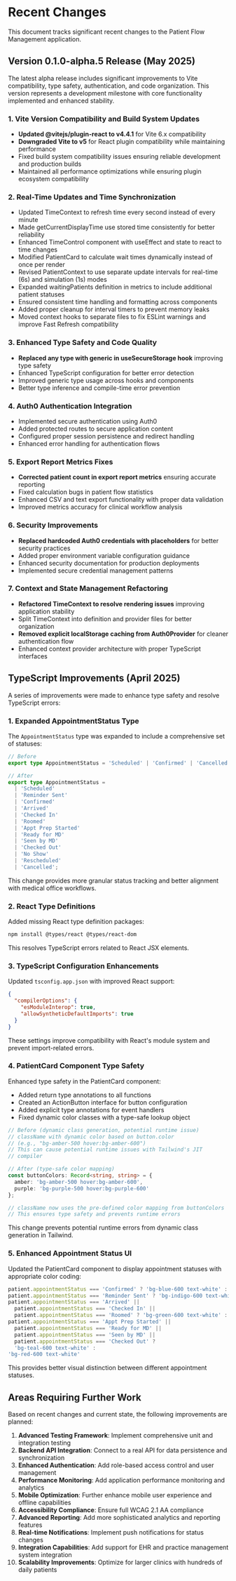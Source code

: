 # Recent Changes

This document tracks significant recent changes to the Patient Flow
Management application.

## Version 0.1.0-alpha.5 Release (May 2025)

The latest alpha release includes significant improvements to Vite
compatibility, type safety, authentication, and code organization. This
version represents a development milestone with core functionality
implemented and enhanced stability.

### 1. Vite Version Compatibility and Build System Updates

- **Updated @vitejs/plugin-react to v4.4.1** for Vite 6.x
  compatibility
- **Downgraded Vite to v5** for React plugin compatibility while
  maintaining performance
- Fixed build system compatibility issues ensuring reliable development
  and production builds
- Maintained all performance optimizations while ensuring plugin
  ecosystem compatibility

### 2. Real-Time Updates and Time Synchronization

- Updated TimeContext to refresh time every second instead of every
  minute
- Made getCurrentDisplayTime use stored time consistently for better
  reliability
- Enhanced TimeControl component with useEffect and state to react to
  time changes
- Modified PatientCard to calculate wait times dynamically instead of
  once per render
- Revised PatientContext to use separate update intervals for real-time
  (6s) and simulation (1s) modes
- Expanded waitingPatients definition in metrics to include additional
  patient statuses
- Ensured consistent time handling and formatting across components
- Added proper cleanup for interval timers to prevent memory leaks
- Moved context hooks to separate files to fix ESLint warnings and
  improve Fast Refresh compatibility

### 3. Enhanced Type Safety and Code Quality

- **Replaced any type with generic in useSecureStorage hook** improving
  type safety
- Enhanced TypeScript configuration for better error detection
- Improved generic type usage across hooks and components
- Better type inference and compile-time error prevention

### 4. Auth0 Authentication Integration

- Implemented secure authentication using Auth0
- Added protected routes to secure application content
- Configured proper session persistence and redirect handling
- Enhanced error handling for authentication flows

### 5. Export Report Metrics Fixes

- **Corrected patient count in export report metrics** ensuring
  accurate reporting
- Fixed calculation bugs in patient flow statistics
- Enhanced CSV and text export functionality with proper data validation
- Improved metrics accuracy for clinical workflow analysis

### 6. Security Improvements

- **Replaced hardcoded Auth0 credentials with placeholders** for better
  security practices
- Added proper environment variable configuration guidance
- Enhanced security documentation for production deployments
- Implemented secure credential management patterns

### 7. Context and State Management Refactoring

- **Refactored TimeContext to resolve rendering issues** improving
  application stability
- Split TimeContext into definition and provider files for better organization
- **Removed explicit localStorage caching from Auth0Provider** for
  cleaner authentication flow
- Enhanced context provider architecture with proper TypeScript interfaces

## TypeScript Improvements (April 2025)

A series of improvements were made to enhance type safety and resolve
TypeScript errors:

### 1. Expanded AppointmentStatus Type

The `AppointmentStatus` type was expanded to include a comprehensive set
of statuses:

```typescript
// Before
export type AppointmentStatus = 'Scheduled' | 'Confirmed' | 'Cancelled';

// After
export type AppointmentStatus = 
  | 'Scheduled'
  | 'Reminder Sent'
  | 'Confirmed'
  | 'Arrived'
  | 'Checked In'
  | 'Roomed'
  | 'Appt Prep Started'
  | 'Ready for MD'
  | 'Seen by MD'
  | 'Checked Out'
  | 'No Show'
  | 'Rescheduled'
  | 'Cancelled';
```

This change provides more granular status tracking and better alignment
with medical office workflows.

### 2. React Type Definitions

Added missing React type definition packages:

```bash
npm install @types/react @types/react-dom
```

This resolves TypeScript errors related to React JSX elements.

### 3. TypeScript Configuration Enhancements

Updated `tsconfig.app.json` with improved React support:

```json
{
  "compilerOptions": {
    "esModuleInterop": true,
    "allowSyntheticDefaultImports": true
  }
}
```

These settings improve compatibility with React's module system and
prevent import-related errors.

### 4. PatientCard Component Type Safety

Enhanced type safety in the PatientCard component:

- Added return type annotations to all functions
- Created an ActionButton interface for button configuration
- Added explicit type annotations for event handlers
- Fixed dynamic color classes with a type-safe lookup object

```typescript
// Before (dynamic class generation, potential runtime issue)
// className with dynamic color based on button.color
// (e.g., "bg-amber-500 hover:bg-amber-600")
// This can cause potential runtime issues with Tailwind's JIT
// compiler

// After (type-safe color mapping)
const buttonColors: Record<string, string> = {
  amber: 'bg-amber-500 hover:bg-amber-600',
  purple: 'bg-purple-500 hover:bg-purple-600'
};

// className now uses the pre-defined color mapping from buttonColors
// This ensures type safety and prevents runtime errors
```

This change prevents potential runtime errors from dynamic class
generation in Tailwind.

### 5. Enhanced Appointment Status UI

Updated the PatientCard component to display appointment statuses with
appropriate color coding:

```typescript
patient.appointmentStatus === 'Confirmed' ? 'bg-blue-600 text-white' : 
patient.appointmentStatus === 'Reminder Sent' ? 'bg-indigo-600 text-white' : 
patient.appointmentStatus === 'Arrived' ||
  patient.appointmentStatus === 'Checked In' ||
  patient.appointmentStatus === 'Roomed' ? 'bg-green-600 text-white' : 
patient.appointmentStatus === 'Appt Prep Started' ||
  patient.appointmentStatus === 'Ready for MD' ||
  patient.appointmentStatus === 'Seen by MD' ||
  patient.appointmentStatus === 'Checked Out' ?
  'bg-teal-600 text-white' : 
'bg-red-600 text-white'
```

This provides better visual distinction between different appointment statuses.

## Areas Requiring Further Work

Based on recent changes and current state, the following improvements
are planned:

1. **Advanced Testing Framework**: Implement comprehensive unit and
   integration testing
2. **Backend API Integration**: Connect to a real API for data
   persistence and synchronization
3. **Enhanced Authentication**: Add role-based access control and user
   management
4. **Performance Monitoring**: Add application performance monitoring
   and analytics
5. **Mobile Optimization**: Further enhance mobile user experience and
   offline capabilities
6. **Accessibility Compliance**: Ensure full WCAG 2.1 AA compliance
7. **Advanced Reporting**: Add more sophisticated analytics and
   reporting features
8. **Real-time Notifications**: Implement push notifications for status changes
9. **Integration Capabilities**: Add support for EHR and practice
   management system integration
10. **Scalability Improvements**: Optimize for larger clinics with
    hundreds of daily patients
